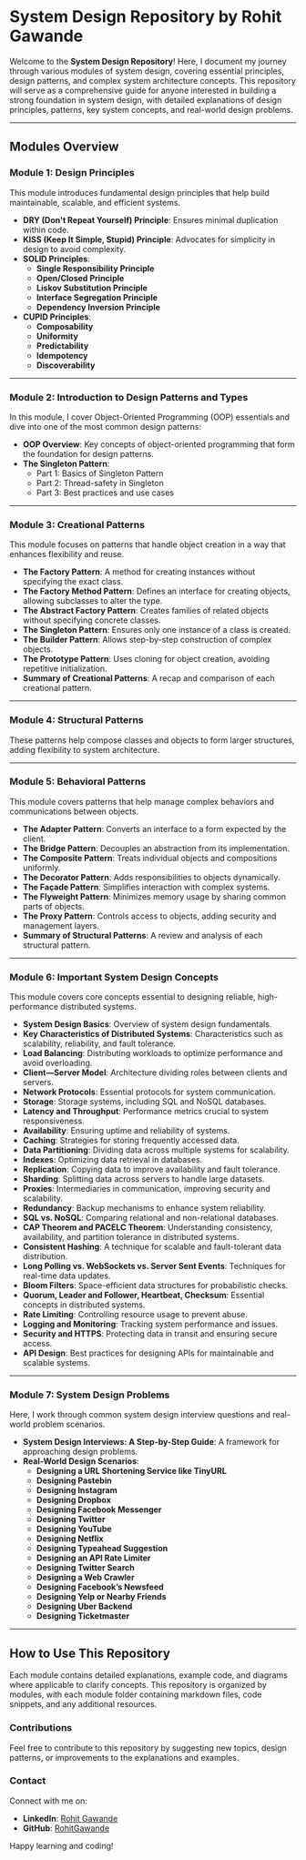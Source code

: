 # System Design Repository by Rohit Gawande

Welcome to the **System Design Repository**! Here, I document my journey through various modules of system design, covering essential principles, design patterns, and complex system architecture concepts. This repository will serve as a comprehensive guide for anyone interested in building a strong foundation in system design, with detailed explanations of design principles, patterns, key system concepts, and real-world design problems.

---

## Modules Overview

### Module 1: Design Principles
This module introduces fundamental design principles that help build maintainable, scalable, and efficient systems.

- **DRY (Don't Repeat Yourself) Principle**: Ensures minimal duplication within code.
- **KISS (Keep It Simple, Stupid) Principle**: Advocates for simplicity in design to avoid complexity.
- **SOLID Principles**:
  - **Single Responsibility Principle**
  - **Open/Closed Principle**
  - **Liskov Substitution Principle**
  - **Interface Segregation Principle**
  - **Dependency Inversion Principle**
- **CUPID Principles**:
  - **Composability**
  - **Uniformity**
  - **Predictability**
  - **Idempotency**
  - **Discoverability**

---

### Module 2: Introduction to Design Patterns and Types
In this module, I cover Object-Oriented Programming (OOP) essentials and dive into one of the most common design patterns:

- **OOP Overview**: Key concepts of object-oriented programming that form the foundation for design patterns.
- **The Singleton Pattern**:
  - Part 1: Basics of Singleton Pattern
  - Part 2: Thread-safety in Singleton
  - Part 3: Best practices and use cases

---

### Module 3: Creational Patterns
This module focuses on patterns that handle object creation in a way that enhances flexibility and reuse.

- **The Factory Pattern**: A method for creating instances without specifying the exact class.
- **The Factory Method Pattern**: Defines an interface for creating objects, allowing subclasses to alter the type.
- **The Abstract Factory Pattern**: Creates families of related objects without specifying concrete classes.
- **The Singleton Pattern**: Ensures only one instance of a class is created.
- **The Builder Pattern**: Allows step-by-step construction of complex objects.
- **The Prototype Pattern**: Uses cloning for object creation, avoiding repetitive initialization.
- **Summary of Creational Patterns**: A recap and comparison of each creational pattern.

---

### Module 4: Structural Patterns
These patterns help compose classes and objects to form larger structures, adding flexibility to system architecture.

---

### Module 5: Behavioral Patterns
This module covers patterns that help manage complex behaviors and communications between objects.

- **The Adapter Pattern**: Converts an interface to a form expected by the client.
- **The Bridge Pattern**: Decouples an abstraction from its implementation.
- **The Composite Pattern**: Treats individual objects and compositions uniformly.
- **The Decorator Pattern**: Adds responsibilities to objects dynamically.
- **The Façade Pattern**: Simplifies interaction with complex systems.
- **The Flyweight Pattern**: Minimizes memory usage by sharing common parts of objects.
- **The Proxy Pattern**: Controls access to objects, adding security and management layers.
- **Summary of Structural Patterns**: A review and analysis of each structural pattern.

---

### Module 6: Important System Design Concepts
This module covers core concepts essential to designing reliable, high-performance distributed systems.

- **System Design Basics**: Overview of system design fundamentals.
- **Key Characteristics of Distributed Systems**: Characteristics such as scalability, reliability, and fault tolerance.
- **Load Balancing**: Distributing workloads to optimize performance and avoid overloading.
- **Client—Server Model**: Architecture dividing roles between clients and servers.
- **Network Protocols**: Essential protocols for system communication.
- **Storage**: Storage systems, including SQL and NoSQL databases.
- **Latency and Throughput**: Performance metrics crucial to system responsiveness.
- **Availability**: Ensuring uptime and reliability of systems.
- **Caching**: Strategies for storing frequently accessed data.
- **Data Partitioning**: Dividing data across multiple systems for scalability.
- **Indexes**: Optimizing data retrieval in databases.
- **Replication**: Copying data to improve availability and fault tolerance.
- **Sharding**: Splitting data across servers to handle large datasets.
- **Proxies**: Intermediaries in communication, improving security and scalability.
- **Redundancy**: Backup mechanisms to enhance system reliability.
- **SQL vs. NoSQL**: Comparing relational and non-relational databases.
- **CAP Theorem and PACELC Theorem**: Understanding consistency, availability, and partition tolerance in distributed systems.
- **Consistent Hashing**: A technique for scalable and fault-tolerant data distribution.
- **Long Polling vs. WebSockets vs. Server Sent Events**: Techniques for real-time data updates.
- **Bloom Filters**: Space-efficient data structures for probabilistic checks.
- **Quorum, Leader and Follower, Heartbeat, Checksum**: Essential concepts in distributed systems.
- **Rate Limiting**: Controlling resource usage to prevent abuse.
- **Logging and Monitoring**: Tracking system performance and issues.
- **Security and HTTPS**: Protecting data in transit and ensuring secure access.
- **API Design**: Best practices for designing APIs for maintainable and scalable systems.

---

### Module 7: System Design Problems
Here, I work through common system design interview questions and real-world problem scenarios.

- **System Design Interviews: A Step-by-Step Guide**: A framework for approaching design problems.
- **Real-World Design Scenarios**:
  - **Designing a URL Shortening Service like TinyURL**
  - **Designing Pastebin**
  - **Designing Instagram**
  - **Designing Dropbox**
  - **Designing Facebook Messenger**
  - **Designing Twitter**
  - **Designing YouTube**
  - **Designing Netflix**
  - **Designing Typeahead Suggestion**
  - **Designing an API Rate Limiter**
  - **Designing Twitter Search**
  - **Designing a Web Crawler**
  - **Designing Facebook’s Newsfeed**
  - **Designing Yelp or Nearby Friends**
  - **Designing Uber Backend**
  - **Designing Ticketmaster**

---

## How to Use This Repository
Each module contains detailed explanations, example code, and diagrams where applicable to clarify concepts. This repository is organized by modules, with each module folder containing markdown files, code snippets, and any additional resources.

### Contributions
Feel free to contribute to this repository by suggesting new topics, design patterns, or improvements to the explanations and examples.

### Contact
Connect with me on:
- **LinkedIn**: [Rohit Gawande](https://www.linkedin.com/in/rohit-singh-b079192a9/)
- **GitHub**: [RohitGawande](https://leetcode.com/u/ROHIT_GAWANDE/)

Happy learning and coding!
